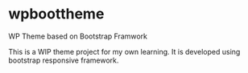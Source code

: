 wpboottheme
===========

WP Theme based on Bootstrap Framwork

This is a WIP theme project for my own learning. It is developed using bootstrap responsive framework.

